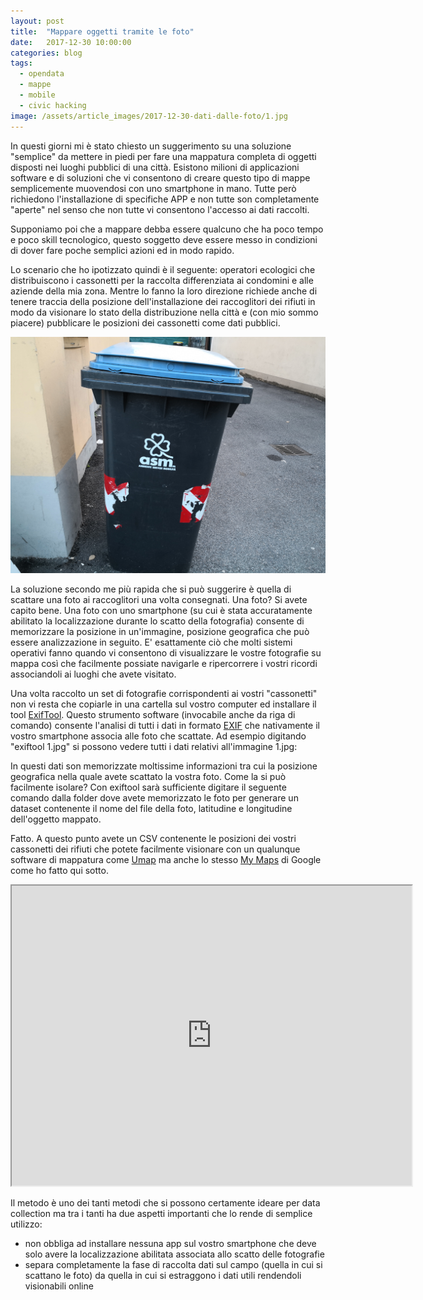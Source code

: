 ```yaml
---
layout: post
title:  "Mappare oggetti tramite le foto"
date:   2017-12-30 10:00:00
categories: blog
tags:
  - opendata
  - mappe
  - mobile
  - civic hacking
image: /assets/article_images/2017-12-30-dati-dalle-foto/1.jpg
---
```


In questi giorni mi è stato chiesto un suggerimento su una soluzione "semplice" da mettere in piedi per fare una mappatura completa di oggetti disposti nei luoghi pubblici di una città. Esistono milioni di applicazioni software e di soluzioni che vi consentono di creare questo tipo di mappe semplicemente muovendosi con uno smartphone in mano. Tutte però richiedono l'installazione di specifiche APP e non tutte son completamente "aperte" nel senso che non tutte vi consentono l'accesso ai dati raccolti.

Supponiamo poi che a mappare debba essere qualcuno che ha poco tempo e poco skill tecnologico, questo soggetto deve essere messo in condizioni di dover fare poche semplici azioni ed in modo rapido.

Lo scenario che ho ipotizzato quindi è il seguente: operatori ecologici che distribuiscono i cassonetti per la raccolta differenziata ai condomini e alle aziende della mia zona. Mentre lo fanno la loro direzione richiede anche di tenere traccia della posizione dell'installazione dei raccoglitori dei rifiuti in modo da visionare lo stato della distribuzione nella città e (con mio sommo piacere) pubblicare le posizioni dei cassonetti come dati pubblici.

![](/assets/article_images/2017-12-30-dati-dalle-foto/8.jpg)

La soluzione secondo me più rapida che si può suggerire è quella di scattare una foto ai raccoglitori una volta consegnati. Una foto? Si avete capito bene. Una foto con uno smartphone (su cui è stata accuratamente abilitato la localizzazione durante lo scatto della fotografia) consente di memorizzare la posizione in un'immagine, posizione geografica che può essere analizzazione in seguito. E' esattamente ciò che molti sistemi operativi fanno quando vi consentono di visualizzare le vostre fotografie su mappa così che facilmente possiate navigarle e ripercorrere i vostri ricordi associandoli ai luoghi che avete visitato.

Una volta raccolto un set di fotografie corrispondenti ai vostri "cassonetti" non vi resta che copiarle in una cartella sul vostro computer ed installare il tool [ExifTool](https://www.sno.phy.queensu.ca/~phil/exiftool/). Questo strumento software (invocabile anche da riga di comando) consente l'analisi di tutti i dati in formato [EXIF](https://it.wikipedia.org/wiki/Exchangeable_image_file_format) che nativamente il vostro smartphone associa alle foto che scattate. Ad esempio digitando "exiftool 1.jpg" si possono vedere tutti i dati relativi all'immagine 1.jpg:

<script src="https://gist.github.com/iltempe/de5f49094de2ffe20d8c2713af4bd8e3.js"></script>

In questi dati son memorizzate moltissime informazioni tra cui la posizione geografica nella quale avete scattato la vostra foto. Come la si può facilmente isolare? Con exiftool sarà sufficiente digitare il seguente comando dalla folder dove avete memorizzato le foto per generare un dataset contenente il nome del file della foto, latitudine e longitudine dell'oggetto mappato.

<script src="https://gist.github.com/iltempe/80d0ece33d01d9dd02b358424b042ed1.js"></script>

Fatto. A questo punto avete un CSV contenente le posizioni dei vostri cassonetti dei rifiuti che potete facilmente visionare con un qualunque software di mappatura come [Umap](https://umap.openstreetmap.fr/it/) ma anche lo stesso [My Maps](https://www.google.com/intl/it/maps/about/mymaps/) di Google come ho fatto qui sotto.

<script src="https://gist.github.com/iltempe/59032be24703580b3dd028536b54e0e8.js"></script>

<iframe src="https://www.google.com/maps/d/embed?mid=1KA-ofpOIgc1D2kudJr0jPuil4XSafHB9" width="640" height="480"></iframe>

Il metodo è uno dei tanti metodi che si possono certamente ideare per data collection ma tra i tanti ha due aspetti importanti che lo rende di semplice utilizzo:
- non obbliga ad installare nessuna app sul vostro smartphone che deve solo avere la localizzazione abilitata associata allo scatto delle fotografie
- separa completamente la fase di raccolta dati sul campo (quella in cui si scattano le foto) da quella in cui si estraggono i dati utili rendendoli visionabili online





